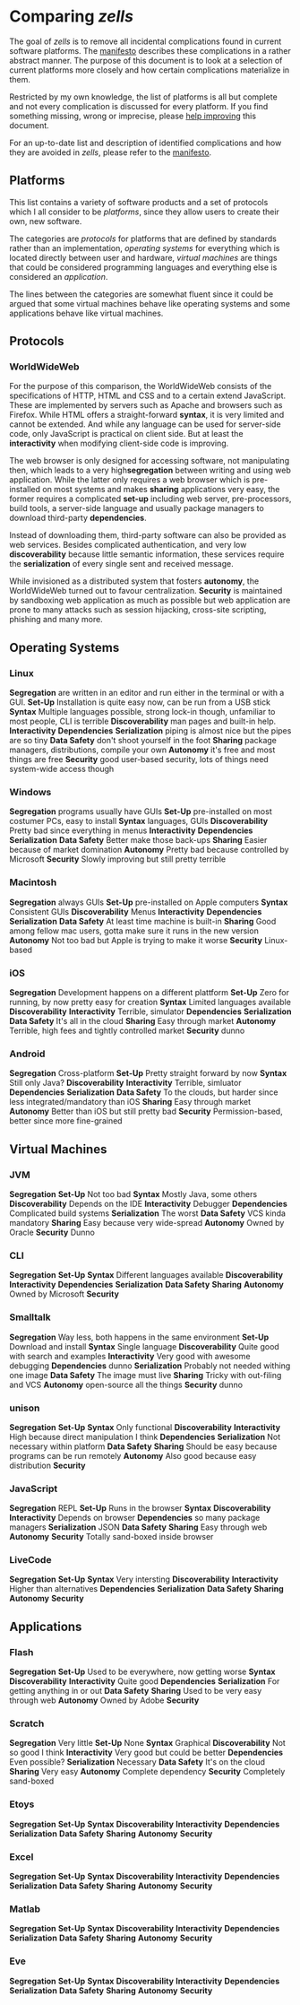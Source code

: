 # Comparing *zells*

The goal of *zells* is to remove all incidental complications found in current software platforms. The [manifesto] describes these complications in a rather abstract manner. The purpose of this document is to look at a selection of current platforms more closely and how certain complications materialize in them.

Restricted by my own knowledge, the list of platforms is all but complete and not every complication is discussed for every platform. If you find something missing, wrong or imprecise, please [help improving][edit] this document.

For an up-to-date list and description of identified complications and how they are avoided in *zells*, please refer to the [manifesto].

[manifesto]: https://github.com/zells/core/blob/master/manifesto.md
[edit]: https://github.com/zells/core/edit/master/comparison.md

## Platforms

This list contains a variety of software products and a set of protocols which I all consider to be *platforms*, since they allow users to create their own, new software.

The categories are *protocols* for platforms that are defined by standards rather than an implementation, *operating systems* for everything which is located directly between user and hardware, *virtual machines* are things that could be considered programming languages and everything else is considered an *application*. 

The lines between the categories are somewhat fluent since it could be argued that some virtual machines behave like operating systems and some applications behave like virtual machines.


## Protocols

### WorldWideWeb

For the purpose of this comparison, the WorldWideWeb consists of the specifications of HTTP, HTML and CSS and to a certain extend JavaScript. These are implemented by servers such as Apache and browsers such as Firefox. While HTML offers a straight-forward **syntax**, it is very limited and cannot be extended. And while any language can be used for server-side code, only JavaScript is practical on client side. But at least the **interactivity** when modifying client-side code is improving.

The web browser is only designed for accessing software, not manipulating then, which leads to a very high**segregation** between writing and using web application. While the latter only requires a web browser which is pre-installed on most systems and makes **sharing** applications very easy, the former requires a complicated **set-up** including web server, pre-processors, build tools, a server-side language and usually package managers to download third-party **dependencies**. 

Instead of downloading them, third-party software can also be provided as web services. Besides complicated authentication, and very low **discoverability** because little semantic information, these services require the **serialization** of every single sent and received message.

While invisioned as a distributed system that fosters **autonomy**, the WorldWideWeb turned out to favour centralization. **Security** is maintained by sandboxing web application as much as possible but web application are prone to many attacks such as session hijacking, cross-site scripting, phishing and many more.

## Operating Systems

### Linux

**Segregation** are written in an editor and run either in the terminal or with a GUI.
**Set-Up** Installation is quite easy now, can be run from a USB stick
**Syntax** Multiple languages possible, strong lock-in though, unfamiliar to most people, CLI is terrible
**Discoverability** man pages and built-in help. 
**Interactivity**
**Dependencies**
**Serialization** piping is almost nice but the pipes are so tiny
**Data Safety** don't shoot yourself in the foot
**Sharing** package managers, distributions, compile your own
**Autonomy** it's free and most things are free
**Security** good user-based security, lots of things need system-wide access though

### Windows

**Segregation** programs usually have GUIs
**Set-Up** pre-installed on most costumer PCs, easy to install
**Syntax** languages, GUIs
**Discoverability** Pretty bad since everything in menus
**Interactivity**
**Dependencies**
**Serialization**
**Data Safety** Better make those back-ups
**Sharing** Easier because of market domination
**Autonomy** Pretty bad because controlled by Microsoft
**Security** Slowly improving but still pretty terrible

### Macintosh

**Segregation** always GUIs
**Set-Up** pre-installed on Apple computers
**Syntax** Consistent GUIs
**Discoverability** Menus
**Interactivity**
**Dependencies**
**Serialization**
**Data Safety** At least time machine is built-in
**Sharing** Good among fellow mac users, gotta make sure it runs in the new version
**Autonomy** Not too bad but Apple is trying to make it worse
**Security** Linux-based

### iOS

**Segregation** Development happens on a different plattform
**Set-Up** Zero for running, by now pretty easy for creation
**Syntax** Limited languages available
**Discoverability**
**Interactivity** Terrible, simulator
**Dependencies**
**Serialization**
**Data Safety** It's all in the cloud
**Sharing** Easy through market
**Autonomy** Terrible, high fees and tightly controlled market
**Security** dunno

### Android

**Segregation** Cross-platform
**Set-Up** Pretty straight forward by now
**Syntax** Still only Java?
**Discoverability**
**Interactivity** Terrible, simluator
**Dependencies**
**Serialization**
**Data Safety** To the clouds, but harder since less integrated/mandatory than iOS
**Sharing** Easy through market
**Autonomy** Better than iOS but still pretty bad
**Security** Permission-based, better since more fine-grained


## Virtual Machines

### JVM

**Segregation**
**Set-Up** Not too bad
**Syntax** Mostly Java, some others
**Discoverability** Depends on the IDE
**Interactivity** Debugger
**Dependencies** Complicated build systems
**Serialization** The worst
**Data Safety** VCS kinda mandatory
**Sharing** Easy because very wide-spread
**Autonomy** Owned by Oracle
**Security** Dunno

### CLI

**Segregation**
**Set-Up**
**Syntax** Different languages available
**Discoverability**
**Interactivity**
**Dependencies**
**Serialization**
**Data Safety**
**Sharing**
**Autonomy** Owned by Microsoft
**Security**

### Smalltalk

**Segregation** Way less, both happens in the same environment
**Set-Up** Download and install
**Syntax** Single language
**Discoverability** Quite good with search and examples
**Interactivity** Very good with awesome debugging
**Dependencies** dunno
**Serialization** Probably not needed withing one image
**Data Safety** The image must live
**Sharing** Tricky with out-filing and VCS
**Autonomy** open-source all the things
**Security** dunno

### unison

**Segregation**
**Set-Up**
**Syntax** Only functional
**Discoverability**
**Interactivity** High because direct manipulation I think
**Dependencies**
**Serialization** Not necessary within platform
**Data Safety**
**Sharing** Should be easy because programs can be run remotely
**Autonomy** Also good because easy distribution
**Security**

### JavaScript

**Segregation** REPL
**Set-Up** Runs in the browser
**Syntax**
**Discoverability**
**Interactivity** Depends on browser
**Dependencies** so many package managers
**Serialization** JSON
**Data Safety**
**Sharing** Easy through web
**Autonomy**
**Security** Totally sand-boxed inside browser

### LiveCode

**Segregation**
**Set-Up**
**Syntax** Very intersting
**Discoverability**
**Interactivity** Higher than alternatives
**Dependencies**
**Serialization**
**Data Safety**
**Sharing**
**Autonomy**
**Security**


## Applications

### Flash

**Segregation**
**Set-Up** Used to be everywhere, now getting worse
**Syntax**
**Discoverability**
**Interactivity** Quite good
**Dependencies**
**Serialization** For getting anything in or out
**Data Safety**
**Sharing** Used to be very easy through web
**Autonomy** Owned by Adobe
**Security**

### Scratch

**Segregation** Very little
**Set-Up** None
**Syntax** Graphical
**Discoverability** Not so good I think
**Interactivity** Very good but could be better
**Dependencies** Even possible?
**Serialization** Necessary
**Data Safety** It's on the cloud
**Sharing** Very easy
**Autonomy** Complete dependency
**Security** Completely sand-boxed

### Etoys

**Segregation**
**Set-Up**
**Syntax**
**Discoverability**
**Interactivity**
**Dependencies**
**Serialization**
**Data Safety**
**Sharing**
**Autonomy**
**Security**

### Excel

**Segregation**
**Set-Up**
**Syntax**
**Discoverability**
**Interactivity**
**Dependencies**
**Serialization**
**Data Safety**
**Sharing**
**Autonomy**
**Security**

### Matlab

**Segregation**
**Set-Up**
**Syntax**
**Discoverability**
**Interactivity**
**Dependencies**
**Serialization**
**Data Safety**
**Sharing**
**Autonomy**
**Security**

### Eve

**Segregation**
**Set-Up**
**Syntax**
**Discoverability**
**Interactivity**
**Dependencies**
**Serialization**
**Data Safety**
**Sharing**
**Autonomy**
**Security**
